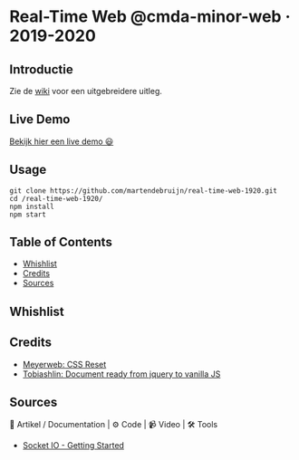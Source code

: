 # Real-Time Web @cmda-minor-web · 2019-2020

## Introductie

Zie de [wiki](https://github.com/martendebruijn/real-time-web-1920/wiki) voor een uitgebreidere uitleg.

## Live Demo

[Bekijk hier een live demo 😃](#)

## Usage

```
git clone https://github.com/martendebruijn/real-time-web-1920.git
cd /real-time-web-1920/
npm install
npm start
```

## Table of Contents

- [Whishlist](#Whishlist)
- [Credits](#Credits)
- [Sources](#Sources)

## Whishlist

## Credits

- [Meyerweb: CSS Reset](http://meyerweb.com/eric/tools/css/reset/)
- [Tobiashlin: Document ready from jquery to vanilla JS](https://tobiasahlin.com/blog/move-from-jquery-to-vanilla-javascript/#document-ready)

## Sources

📖 Artikel / Documentation | ⚙️ Code | 📹 Video | 🛠 Tools

- [Socket IO - Getting Started](https://socket.io/get-started/chat/)
